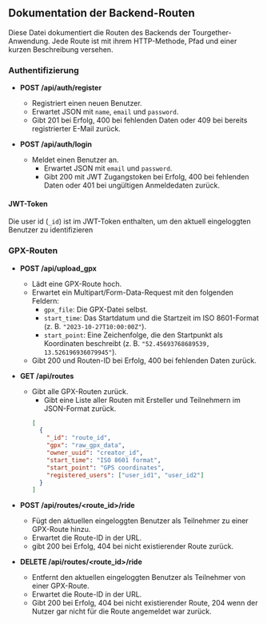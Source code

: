 ## Dokumentation der Backend-Routen

Diese Datei dokumentiert die Routen des Backends der Tourgether-Anwendung. Jede Route ist mit ihrem HTTP-Methode, Pfad und einer kurzen Beschreibung versehen.

### Authentifizierung
- **POST /api/auth/register**
  - Registriert einen neuen Benutzer.
  - Erwartet JSON mit `name`, `email` und `password`.
  - Gibt 201 bei Erfolg, 400 bei fehlenden Daten oder 409 bei bereits registrierter E-Mail zurück.

- **POST /api/auth/login**
  - Meldet einen Benutzer an.
    - Erwartet JSON mit `email` und `password`.
    - Gibt 200 mit JWT Zugangstoken bei Erfolg, 400 bei fehlenden Daten oder 401 bei ungültigen Anmeldedaten zurück.

#### JWT-Token
Die user id (`_id`) ist im JWT-Token enthalten, um den aktuell eingeloggten Benutzer zu identifizieren

### GPX-Routen
- **POST /api/upload_gpx**
  - Lädt eine GPX-Route hoch.
  - Erwartet ein Multipart/Form-Data-Request mit den folgenden Feldern:
    - `gpx_file`: Die GPX-Datei selbst.
    - `start_time`: Das Startdatum und die Startzeit im ISO 8601-Format (z. B. `"2023-10-27T10:00:00Z"`).
    - `start_point`: Eine Zeichenfolge, die den Startpunkt als Koordinaten beschreibt (z. B. `"52.45693768689539, 13.526196936079945"`).
  - Gibt 200 und Routen-ID bei Erfolg, 400 bei fehlenden Daten zurück.

- **GET /api/routes**
  - Gibt alle GPX-Routen zurück.
    - Gibt eine Liste aller Routen mit Ersteller und Teilnehmern im JSON-Format zurück.
    ```json
    [
      {
        "_id": "route_id",
        "gpx": "raw_gpx_data",
        "owner_uuid": "creator_id",
        "start_time": "ISO 8601 format",
        "start_point": "GPS coordinates",
        "registered_users": ["user_id1", "user_id2"]
      }
    ]
    ```

- **POST /api/routes/<route_id>/ride**
    - Fügt den aktuellen eingeloggten Benutzer als Teilnehmer zu einer GPX-Route hinzu.
    - Erwartet die Route-ID in der URL.
    - gibt 200 bei Erfolg, 404 bei nicht existierender Route zurück.

- **DELETE /api/routes/<route_id>/ride**
    - Entfernt den aktuellen eingeloggten Benutzer als Teilnehmer von einer GPX-Route.
    - Erwartet die Route-ID in der URL.
    - Gibt 200 bei Erfolg, 404 bei nicht existierender Route, 204 wenn der Nutzer gar nicht für die Route angemeldet war zurück.
    
